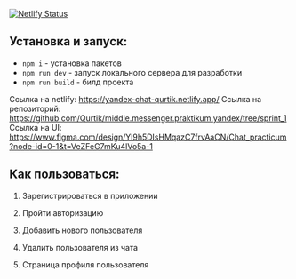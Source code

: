 
[![Netlify Status](https://api.netlify.com/api/v1/badges/80847943-a820-4ae6-8450-70c458dae960/deploy-status)](https://app.netlify.com/sites/yandex-chat-qurtik/deploys)

## Установка и запуск:
- `npm i` - установка пакетов
- `npm run dev` - запуск локального сервера для разработки
- `npm run build` - билд проекта

Ссылка на netlify: https://yandex-chat-qurtik.netlify.app/
Ссылка на репозиторий: https://github.com/Qurtik/middle.messenger.praktikum.yandex/tree/sprint_1
Ссылка на UI: https://www.figma.com/design/Yl9h5DIsHMqazC7frvAaCN/Chat_practicum?node-id=0-1&t=VeZFeG7mKu4lVo5a-1

## Как пользоваться:
1. Зарегистрироваться в приложении
<!-- Скрин страницы регистрации -->
2. Пройти авторизацию
<!-- Скрин страницы авторизации -->
3. Добавить нового пользователя
<!-- Скрин модального окна добавления пользователя -->
4. Удалить пользователя из чата
<!-- Скрин модального окна удаления пользователя -->
5. Страница профиля пользователя
<!-- Скрин страницы профиля пользователя -->
